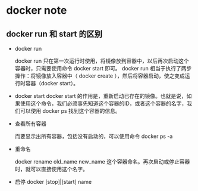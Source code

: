 # docker note

## docker run 和 start 的区别

- docker run

    docker run 只在第一次运行时使用，将镜像放到容器中，以后再次启动这个容器时，只需要使用命令 docker start  即可。 docker run 相当于执行了两步操作：将镜像放入容器中（ docker create ），然后将容器启动，使之变成运行时容器（docker start）。

- docker start
     docker start 的作用是，重新启动已存在的镜像。也就是说，如果使用这个命令，我们必须事先知道这个容器的ID，或者这个容器的名字，我们可以使用 docker ps 找到这个容器的信息。
     
- 查看所有容器

     而要显示出所有容器，包括没有启动的，可以使用命令 docker ps -a

- 重命名

    docker rename  old_name new_name 这个容器命名。再次启动或停止容器时，就可以直接使用这个名字。

- 启停 docker [stop]|[start]  name

